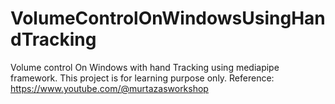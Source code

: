 # VolumeControlOnWindowsUsingHandTracking
Volume control On Windows with hand Tracking using mediapipe framework. This project is for learning purpose only. 
Reference: https://www.youtube.com/@murtazasworkshop
